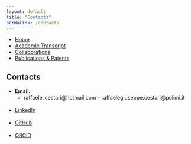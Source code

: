 ```yaml
---
layout: default
title: "Contacts"
permalink: /contacts
---
```



<nav>
  <ul>
    <li><a href="{{ site.baseurl }}/">Home</a></li>
    <li><a href="{{ site.baseurl }}/exams">Academic Transcript</a></li>
    <li><a href="{{ site.baseurl }}/collaborations">Collaborations</a></li>
    <li><a href="{{ site.baseurl }}/publications">Publications & Patents</a></li>
  </ul>
</nav>

<style>
  #contact ul > li {
    margin-bottom: 1.2em;
  }
</style>

<section id="contact">
<h2>Contacts</h2>
  <ul>
    <li><strong>Email:</strong> 
    <ul>
    <li>raffaele_cestari@hotmail.com - raffaelegiuseppe.cestari@polimi.it</li>
    </ul></li>
    <li><a href="https://www.linkedin.com/in/raffaele-giuseppe-cestari/">LinkedIn</a></li>
    <li><a href="https://github.com/RaffaeleGiuseppeCestari">GitHub</a></li>
    <li><a href="https://orcid.org/0009-0000-5948-0254">ORCID</a></li>
  </ul>
</section>
